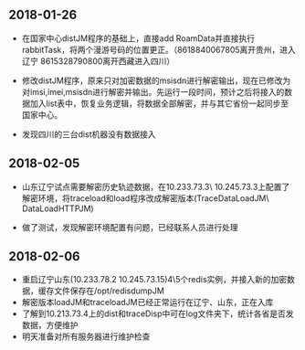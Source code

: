 ## 2018-01-26

- 在国家中心distJM程序的基础上，直接add RoamData并直接执行rabbitTask，将两个漫游号码的位置更正。（8618840067805离开贵州，进入辽宁  8615328790800离开西藏进入四川）

- 修改distJM程序，原来只对加密数据的msisdn进行解密输出，现在已修改为对imsi,imei,msisdn进行解密并输出。先运行一段时间，预计之后将接入的数据加入list表中，恢复业务逻辑，将数据全部解密，并与其它省份一起同步至国家中心。

- 发现四川的三台dist机器没有数据接入


## 2018-02-05

- 山东辽宁试点需要解密历史轨迹数据，在10.233.73.3\ 10.245.73.3上配置了解密环境，将traceload和load程序改成解密版本(TraceDataLoadJM\ DataLoadHTTPJM)

- 做了测试，发现解密环境配置有问题，已经联系人员进行处理

## 2018-02-06

- 重启辽宁山东(10.233.78.2 10.245.73.15)4\5个redis实例，并接入新的加密数据，缓存文件保存在/opt/redisdumpJM 
- 解密版本loadJM和traceloadJM已经正常运行在辽宁、山东，正在入库
- 了解到10.213.73.4上的dist和traceDisp中可在log文件夹下，统计各省是否发数据，方便维护
- 明天准备对所有服务器进行维护检查